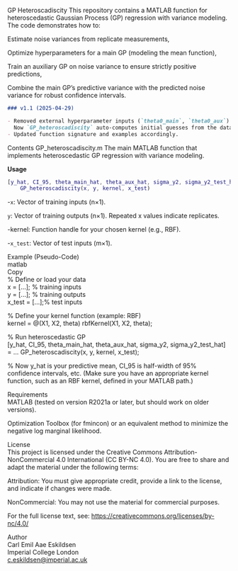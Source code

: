 GP Heteroscadiscity
This repository contains a MATLAB function for heteroscedastic Gaussian Process (GP) regression with variance modeling. The code demonstrates how to:

Estimate noise variances from replicate measurements,

Optimize hyperparameters for a main GP (modeling the mean function),

Train an auxiliary GP on noise variance to ensure strictly positive predictions,

Combine the main GP’s predictive variance with the predicted noise variance for robust confidence intervals.

```markdown
### v1.1 (2025-04-29)

- Removed external hyperparameter inputs (`theta0_main`, `theta0_aux`).  
  Now `GP_heteroscadiscity` auto-computes initial guesses from the data.
- Updated function signature and examples accordingly.
```

Contents
GP_heteroscadiscity.m
The main MATLAB function that implements heteroscedastic GP regression with variance modeling.

**Usage**

```matlab
[y_hat, CI_95, theta_main_hat, theta_aux_hat, sigma_y2, sigma_y2_test_hat] = ...
    GP_heteroscadiscity(x, y, kernel, x_test)
```
-`x`: Vector of training inputs (n×1).  

`y`: Vector of training outputs (n×1). Repeated x values indicate replicates.  

-kernel: Function handle for your chosen kernel (e.g., RBF).  

-`x_test`: Vector of test inputs (m×1).  

Example (Pseudo-Code)  
matlab  
Copy  
% Define or load your data  
x = [...];     % training inputs  
y = [...];     % training outputs  
x_test = [...];% test inputs  

% Define your kernel function (example: RBF)  
kernel = @(X1, X2, theta) rbfKernel(X1, X2, theta);  

% Run heteroscedastic GP  
[y_hat, CI_95, theta_main_hat, theta_aux_hat, sigma_y2, sigma_y2_test_hat] = ...
    GP_heteroscadiscity(x, y, kernel, x_test);

% Now y_hat is your predictive mean, CI_95 is half-width of 95% confidence intervals, etc.
(Make sure you have an appropriate kernel function, such as an RBF kernel, defined in your MATLAB path.)  

Requirements  
MATLAB (tested on version R2021a or later, but should work on older versions).  

Optimization Toolbox (for fmincon) or an equivalent method to minimize the negative log marginal likelihood.  

License  
This project is licensed under the Creative Commons Attribution-NonCommercial 4.0 International (CC BY-NC 4.0). You are free to share and adapt the material under the following terms:

Attribution: You must give appropriate credit, provide a link to the license, and indicate if changes were made.  

NonCommercial: You may not use the material for commercial purposes.  

For the full license text, see: https://creativecommons.org/licenses/by-nc/4.0/  

Author  
Carl Emil Aae Eskildsen  
Imperial College London  
c.eskildsen@imperial.ac.uk  
